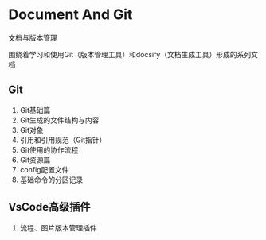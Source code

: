 # Document And Git 
文档与版本管理

围绕着学习和使用Git（版本管理工具）和docsify（文档生成工具）形成的系列文档

## Git
1. Git基础篇
2. Git生成的文件结构与内容
3. Git对象
4. 引用和引用规范（Git指针）
5. Git使用的协作流程
6. Git资源篇
7. config配置文件
8. 基础命令的分区记录

## VsCode高级插件
1. 流程、图片版本管理插件
